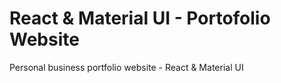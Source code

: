 # React & Material UI - Portofolio Website
Personal business portfolio website - React &amp; Material UI
